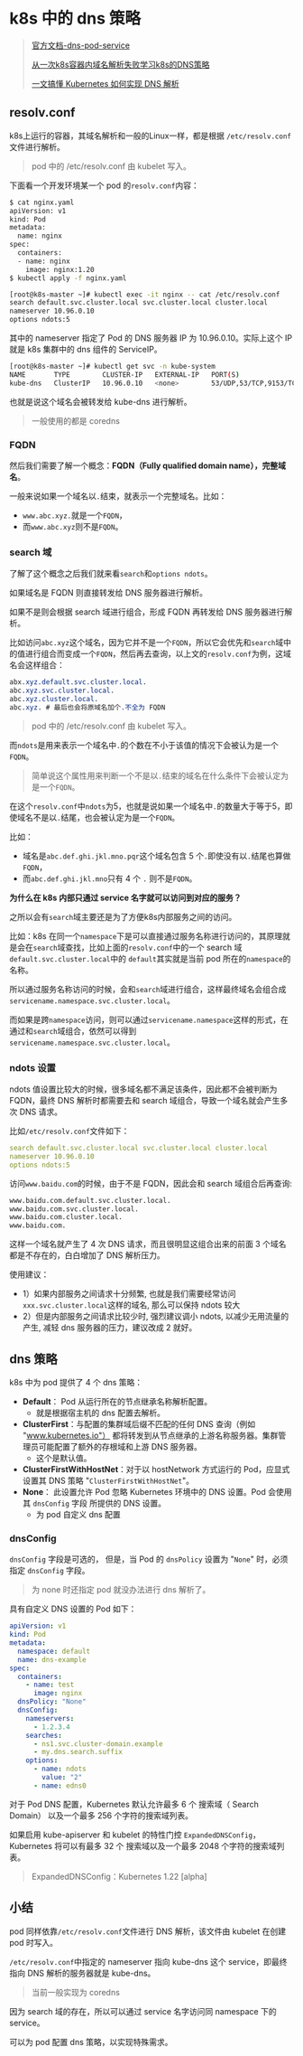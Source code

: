 # k8s 中的 dns 策略

> [官方文档-dns-pod-service](https://kubernetes.io/zh/docs/concepts/services-networking/dns-pod-service/)
>
> [从一次k8s容器内域名解析失败学习k8s的DNS策略](https://www.jianshu.com/p/9b34ee879bcb)
>
> [一文搞懂 Kubernetes 如何实现 DNS 解析](https://www.modb.pro/db/45521)





## resolv.conf

k8s上运行的容器，其域名解析和一般的Linux一样，都是根据 `/etc/resolv.conf` 文件进行解析。

> pod 中的 /etc/resolv.conf 由 kubelet 写入。



下面看一个开发环境某一个 pod 的`resolv.conf`内容：

```bash
$ cat nginx.yaml
apiVersion: v1
kind: Pod
metadata:
  name: nginx
spec:
  containers:
  - name: nginx
    image: nginx:1.20
$ kubectl apply -f nginx.yaml
```



```bash
[root@k8s-master ~]# kubectl exec -it nginx -- cat /etc/resolv.conf
search default.svc.cluster.local svc.cluster.local cluster.local
nameserver 10.96.0.10
options ndots:5
```



其中的 nameserver  指定了 Pod 的 DNS  服务器 IP 为 10.96.0.10。实际上这个 IP 就是 k8s 集群中的 dns 组件的 ServiceIP。

```bash
[root@k8s-master ~]# kubectl get svc -n kube-system
NAME       TYPE        CLUSTER-IP   EXTERNAL-IP   PORT(S)                  AGE
kube-dns   ClusterIP   10.96.0.10   <none>        53/UDP,53/TCP,9153/TCP   32h
```

也就是说这个域名会被转发给 kube-dns 进行解析。

> 一般使用的都是 coredns



### FQDN

然后我们需要了解一个概念：**FQDN（Fully qualified domain name），完整域名**。

一般来说如果一个域名以`.`结束，就表示一个完整域名。比如：

* `www.abc.xyz.`就是一个`FQDN`，
* 而`www.abc.xyz`则不是`FQDN`。



### search 域

了解了这个概念之后我们就来看`search`和`options ndots`。

如果域名是 FQDN 则直接转发给 DNS 服务器进行解析。

如果不是则会根据 search 域进行组合，形成 FQDN 再转发给 DNS 服务器进行解析。

比如访问`abc.xyz`这个域名，因为它并不是一个`FQDN`，所以它会优先和`search`域中的值进行组合而变成一个`FQDN`，然后再去查询，以上文的`resolv.conf`为例，这域名会这样组合：

```css
abx.xyz.default.svc.cluster.local.
abc.xyz.svc.cluster.local.
abc.xyz.cluster.local.
abc.xyz. # 最后也会将原域名加个.不全为 FQDN
```

> pod 中的 /etc/resolv.conf 由 kubelet 写入。

而`ndots`是用来表示一个域名中`.`的个数在不小于该值的情况下会被认为是一个`FQDN`。

> 简单说这个属性用来判断一个不是以`.`结束的域名在什么条件下会被认定为是一个`FQDN`。

在这个`resolv.conf`中`ndots`为5，也就是说如果一个域名中`.`的数量大于等于5，即使域名不是以`.`结尾，也会被认定为是一个`FQDN`。

比如：

* 域名是`abc.def.ghi.jkl.mno.pqr`这个域名包含 5 个`.`即使没有以`.`结尾也算做`FQDN`，
* 而`abc.def.ghi.jkl.mno`只有 4 个 `.` 则不是`FQDN`。



**为什么在 k8s 内部只通过 service 名字就可以访问到对应的服务？**

之所以会有`search`域主要还是为了方便k8s内部服务之间的访问。

比如：k8s 在同一个`namespace`下是可以直接通过服务名称进行访问的，其原理就是会在`search`域查找，比如上面的`resolv.conf`中的一个 search 域`default.svc.cluster.local`中的 `default`其实就是当前 pod 所在的`namespace`的名称。

所以通过服务名称访问的时候，会和`search`域进行组合，这样最终域名会组合成`servicename.namespace.svc.cluster.local`。

而如果是跨`namespace`访问，则可以通过`servicename.namespace`这样的形式，在通过和`search`域组合，依然可以得到`servicename.namespace.svc.cluster.local`。



### ndots 设置

ndots 值设置比较大的时候，很多域名都不满足该条件，因此都不会被判断为 FQDN，最终 DNS 解析时都需要去和 search 域组合，导致一个域名就会产生多次 DNS 请求。

比如`/etc/resolv.conf`文件如下：

```yaml
search default.svc.cluster.local svc.cluster.local cluster.local
nameserver 10.96.0.10
options ndots:5
```

访问`www.baidu.com`的时候，由于不是 FQDN，因此会和 search 域组合后再查询:

```bash
www.baidu.com.default.svc.cluster.local.
www.baidu.com.svc.cluster.local.
www.baidu.com.cluster.local.
www.baidu.com.
```

这样一个域名就产生了 4 次 DNS 请求，而且很明显这组合出来的前面 3 个域名都是不存在的，白白增加了 DNS 解析压力。

使用建议：

* 1）如果内部服务之间请求十分频繁, 也就是我们需要经常访问`xxx.svc.cluster.local`这样的域名, 那么可以保持 ndots 较大
* 2）但是内部服务之间请求比较少时, 强烈建议调小 ndots, 以减少无用流量的产生, 减轻 dns 服务器的压力，建议改成 2 就好。



## dns 策略

k8s 中为 pod 提供了 4 个 dns 策略：

- **Default**： Pod 从运行所在的节点继承名称解析配置。
  - 就是根据宿主机的 dns 配置去解析。
- **ClusterFirst**：与配置的集群域后缀不匹配的任何 DNS 查询（例如 "www.kubernetes.io"） 都将转发到从节点继承的上游名称服务器。集群管理员可能配置了额外的存根域和上游 DNS 服务器。 
  - 这个是默认值。
- **ClusterFirstWithHostNet**：对于以 hostNetwork 方式运行的 Pod，应显式设置其 DNS 策略 "`ClusterFirstWithHostNet`"。
- **None**： 此设置允许 Pod 忽略 Kubernetes 环境中的 DNS 设置。Pod 会使用其 `dnsConfig` 字段 所提供的 DNS 设置。
  - 为 pod 自定义 dns 配置



### dnsConfig

`dnsConfig` 字段是可选的， 但是，当 Pod 的 `dnsPolicy` 设置为 "`None`" 时，必须指定 `dnsConfig` 字段。

> 为 none 时还指定 pod 就没办法进行 dns 解析了。

具有自定义 DNS 设置的 Pod 如下：

```yaml
apiVersion: v1
kind: Pod
metadata:
  namespace: default
  name: dns-example
spec:
  containers:
    - name: test
      image: nginx
  dnsPolicy: "None"
  dnsConfig:
    nameservers:
      - 1.2.3.4
    searches:
      - ns1.svc.cluster-domain.example
      - my.dns.search.suffix
    options:
      - name: ndots
        value: "2"
      - name: edns0
```

对于 Pod DNS 配置，Kubernetes 默认允许最多 6 个 搜索域（ Search Domain） 以及一个最多 256 个字符的搜索域列表。

如果启用 kube-apiserver 和 kubelet 的特性门控 `ExpandedDNSConfig`，Kubernetes 将可以有最多 32 个 搜索域以及一个最多 2048 个字符的搜索域列表。

> ExpandedDNSConfig：Kubernetes 1.22 [alpha]





## 小结

pod 同样依靠`/etc/resolv.conf`文件进行 DNS 解析，该文件由 kubelet 在创建 pod 时写入。

`/etc/resolv.conf`中指定的 nameserver 指向 kube-dns 这个 service，即最终指向 DNS 解析的服务器就是 kube-dns。

> 当前一般实现为 coredns

因为 search 域的存在，所以可以通过 service 名字访问同 namespace 下的 service。

可以为 pod 配置 dns 策略，以实现特殊需求。
